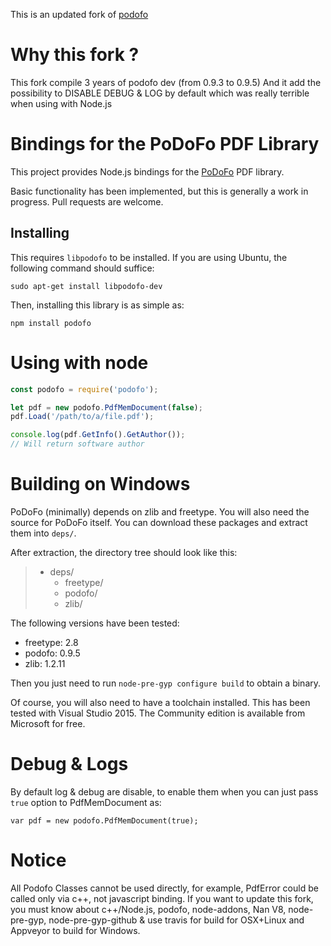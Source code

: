 This is an updated fork of [podofo]()

# Why this fork ?

This fork compile 3 years of podofo dev (from 0.9.3 to 0.9.5)
And it add the possibility to DISABLE DEBUG & LOG by default which was really terrible when using with Node.js

# Bindings for the PoDoFo PDF Library

This project provides Node.js bindings for the [PoDoFo](http://podofo.sourceforge.net/)
PDF library.

Basic functionality has been implemented, but this is generally a work in
progress. Pull requests are welcome.

## Installing

This requires `libpodofo` to be installed. If you are using Ubuntu, the
following command should suffice:

    sudo apt-get install libpodofo-dev

Then, installing this library is as simple as:

    npm install podofo

# Using with node 


```javascript
const podofo = require('podofo');

let pdf = new podofo.PdfMemDocument(false);
pdf.Load('/path/to/a/file.pdf');

console.log(pdf.GetInfo().GetAuthor());
// Will return software author
```


# Building on Windows

PoDoFo (minimally) depends on zlib and freetype. You will also need the source
for PoDoFo itself. You can download these packages and extract them into `deps/`.

After extraction, the directory tree should look like this:

> - deps/
>   - freetype/
>   - podofo/
>   - zlib/

The following versions have been tested:

- freetype: 2.8
- podofo: 0.9.5
- zlib: 1.2.11

Then you just need to run `node-pre-gyp configure build` to obtain a binary.

Of course, you will also need to have a toolchain installed. This has been tested
with Visual Studio 2015. The Community edition is available from Microsoft for
free.


# Debug & Logs

By default log & debug are disable, to enable them when you can just pass `true` option to PdfMemDocument as:

`var pdf = new podofo.PdfMemDocument(true);`

# Notice

All Podofo Classes cannot be used directly, for example, PdfError could be called only via c++, not javascript binding.
If you want to update this fork, you must know about c++/Node.js, podofo, node-addons, Nan V8, node-pre-gyp, node-pre-gyp-github & use travis for build for OSX+Linux and Appveyor to build for Windows.

